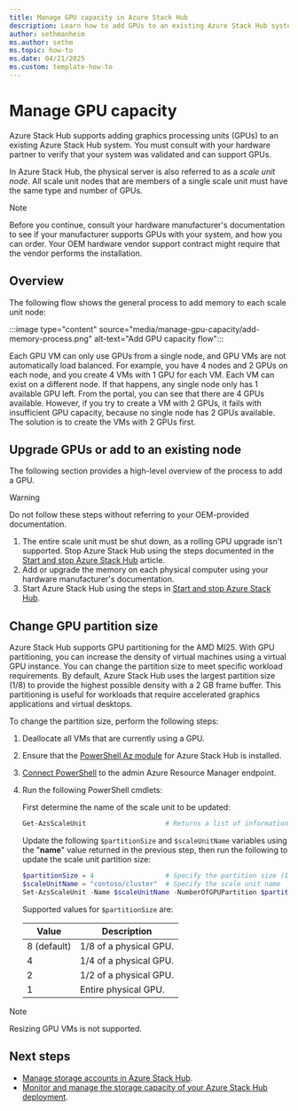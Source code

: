 ```yaml
---
title: Manage GPU capacity in Azure Stack Hub
description: Learn how to add GPUs to an existing Azure Stack Hub system. 
author: sethmanheim
ms.author: sethm
ms.topic: how-to
ms.date: 04/21/2025
ms.custom: template-how-to
---
```


# Manage GPU capacity

Azure Stack Hub supports adding graphics processing units (GPUs) to an existing Azure Stack Hub system. You must consult with your hardware partner to verify that your system was validated and can support GPUs.

In Azure Stack Hub, the physical server is also referred to as a *scale unit node*. All scale unit nodes that are members of a single scale unit must have the same type and number of GPUs.

> [!NOTE]
> Before you continue, consult your hardware manufacturer's documentation to see if your manufacturer supports GPUs with your system, and how you can order. Your OEM hardware vendor support contract might require that the vendor performs the installation.

## Overview

The following flow shows the general process to add memory to each scale unit node:

:::image type="content" source="media/manage-gpu-capacity/add-memory-process.png" alt-text="Add GPU capacity flow":::

Each GPU VM can only use GPUs from a single node, and GPU VMs are not automatically load balanced. For example, you have 4 nodes and 2 GPUs on each node, and you create 4 VMs with 1 GPU for each VM. Each VM can exist on a different node. If that happens, any single node only has 1 available GPU left. From the portal, you can see that there are 4 GPUs available. However, if you try to create a VM with 2 GPUs, it fails with insufficient GPU capacity, because no single node has 2 GPUs available. The solution is to create the VMs with 2 GPUs first.

## Upgrade GPUs or add to an existing node

The following section provides a high-level overview of the process to add a GPU.

> [!WARNING]
> Do not follow these steps without referring to your OEM-provided documentation.

1. The entire scale unit must be shut down, as a rolling GPU upgrade isn't supported. Stop Azure Stack Hub using the steps documented in the [Start and stop Azure Stack Hub](azure-stack-start-and-stop.md) article.
2. Add or upgrade the memory on each physical computer using your hardware manufacturer's documentation.
3. Start Azure Stack Hub using the steps in [Start and stop Azure Stack Hub](azure-stack-start-and-stop.md).

## Change GPU partition size

Azure Stack Hub supports GPU partitioning for the AMD MI25. With GPU partitioning, you can increase the density of virtual machines using a virtual GPU instance. You can change the partition size to meet specific workload requirements. By default, Azure Stack Hub uses the largest partition size (1/8) to provide the highest possible density with a 2 GB frame buffer. This partitioning is useful for workloads that require accelerated graphics applications and virtual desktops.

To change the partition size, perform the following steps:

1. Deallocate all VMs that are currently using a GPU.
1. Ensure that the [PowerShell Az module](powershell-install-az-module.md) for Azure Stack Hub is installed.
1. [Connect PowerShell](azure-stack-powershell-configure-admin.md) to the admin Azure Resource Manager endpoint.
1. Run the following PowerShell cmdlets:

   First determine the name of the scale unit to be updated:

   ```powershell
   Get-AzsScaleUnit                    # Returns a list of information about scale units in your stamp 
   ```

   Update the following `$partitionSize` and `$scaleUnitName` variables using the "**name**" value returned in the previous step, then run the following to update the scale unit partition size:

   ```powershell
   $partitionSize = 4                  # Specify the partition size (1, 2, 4, 8)
   $scaleUnitName = "contoso/cluster"  # Specify the scale unit name
   Set-AzsScaleUnit -Name $scaleUnitName -NumberOfGPUPartition $partitionSize
   ```

   Supported values for `$partitionSize` are:

   | Value        | Description              |
   |--------------|--------------------------|
   | 8 (default)  | 1/8 of a physical GPU.   |
   | 4            | 1/4 of a physical GPU.  |
   | 2            | 1/2 of a physical GPU.   |
   | 1            | Entire physical GPU.      |

> [!NOTE]
> Resizing GPU VMs is not supported.

## Next steps

- [Manage storage accounts in Azure Stack Hub](azure-stack-manage-storage-accounts.md).
- [Monitor and manage the storage capacity of your Azure Stack Hub deployment](azure-stack-manage-storage-shares.md).
